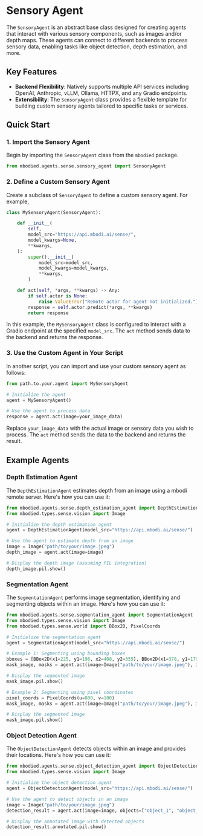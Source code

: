 # Sensory Agent

The `SensoryAgent` is an abstract base class designed for creating agents that interact with various sensory components, such as images and/or depth maps. These agents can connect to different backends to process sensory data, enabling tasks like object detection, depth estimation, and more.

## Key Features

- **Backend Flexibility**: Natively supports multiple API services including OpenAI, Anthropic, vLLM, Ollama, HTTPX, and any Gradio endpoints.
- **Extensibility**: The `SensoryAgent` class provides a flexible template for building custom sensory agents tailored to specific tasks or services.

## Quick Start

### 1. Import the Sensory Agent

Begin by importing the `SensoryAgent` class from the `mbodied` package.

```python
from mbodied.agents.sense.sensory_agent import SensoryAgent
```

### 2. Define a Custom Sensory Agent

Create a subclass of `SensoryAgent` to define a custom sensory agent. For example,

```python
class MySensoryAgent(SensoryAgent):

    def __init__(
        self,
        model_src="https://api.mbodi.ai/sense/",
        model_kwargs=None,
        **kwargs,
    ):
        super().__init__(
            model_src=model_src,
            model_kwargs=model_kwargs,
            **kwargs,
        )

    def act(self, *args, **kwargs) -> Any:
        if self.actor is None:
            raise ValueError("Remote actor for agent not initialized.")
        response = self.actor.predict(*args, **kwargs)
        return response
```

In this example, the `MySensoryAgent` class is configured to interact with a Gradio endpoint at the specified `model_src`. The `act` method sends data to the backend and returns the response.

### 3. Use the Custom Agent in Your Script

In another script, you can import and use your custom sensory agent as follows:

```python
from path.to.your.agent import MySensoryAgent

# Initialize the agent
agent = MySensoryAgent()

# Use the agent to process data
response = agent.act(image=your_image_data)
```

Replace `your_image_data` with the actual image or sensory data you wish to process. The `act` method sends the data to the backend and returns the result.

## Example Agents

### Depth Estimation Agent

The `DepthEstimationAgent` estimates depth from an image using a mbodi remote server. Here's how you can use it:

```python
from mbodied.agents.sense.depth_estimation_agent import DepthEstimationAgent
from mbodied.types.sense.vision import Image

# Initialize the depth estimation agent
agent = DepthEstimationAgent(model_src="https://api.mbodi.ai/sense/")

# Use the agent to estimate depth from an image
image = Image("path/to/your/image.jpeg")
depth_image = agent.act(image=image)

# Display the depth image (assuming PIL integration)
depth_image.pil.show()
```

### Segmentation Agent

The `SegmentationAgent` performs image segmentation, identifying and segmenting objects within an image. Here's how you can use it:

```python
from mbodied.agents.sense.segmentation_agent import SegmentationAgent
from mbodied.types.sense.vision import Image
from mbodied.types.sense.world import BBox2D, PixelCoords

# Initialize the segmentation agent
agent = SegmentationAgent(model_src="https://api.mbodi.ai/sense/")

# Example 1: Segmenting using bounding boxes
bboxes = [BBox2D(x1=225, y1=196, x2=408, y2=355), BBox2D(x1=378, y1=179, x2=494, y2=236)]
mask_image, masks = agent.act(image=Image("path/to/your/image.jpeg"), input_data=bboxes)

# Display the segmented image
mask_image.pil.show()

# Example 2: Segmenting using pixel coordinates
pixel_coords = PixelCoords(u=800, v=100)
mask_image, masks = agent.act(image=Image("path/to/your/image.jpeg"), input_data=pixel_coords)

# Display the segmented image
mask_image.pil.show()
```

### Object Detection Agent

The `ObjectDetectionAgent` detects objects within an image and provides their locations. Here's how you can use it:

```python
from mbodied.agents.sense.object_detection_agent import ObjectDetectionAgent
from mbodied.types.sense.vision import Image

# Initialize the object detection agent
agent = ObjectDetectionAgent(model_src="https://api.mbodi.ai/sense/")

# Use the agent to detect objects in an image
image = Image("path/to/your/image.jpeg")
detection_result = agent.act(image=image, objects=["object_1", "object_2"], model_type="YOLOWorld")

# Display the annotated image with detected objects
detection_result.annotated.pil.show()
```
